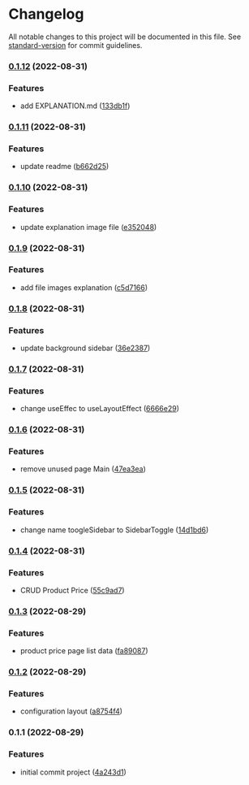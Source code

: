 # Changelog

All notable changes to this project will be documented in this file. See [standard-version](https://github.com/conventional-changelog/standard-version) for commit guidelines.

### [0.1.12](https://github.com/rikynurdiana/efishery-test/compare/v0.1.11...v0.1.12) (2022-08-31)


### Features

* add EXPLANATION.md ([133db1f](https://github.com/rikynurdiana/efishery-test/commit/133db1f981998d8599a8476775c9b17de895e663))

### [0.1.11](https://github.com/rikynurdiana/efishery-test/compare/v0.1.10...v0.1.11) (2022-08-31)


### Features

* update readme ([b662d25](https://github.com/rikynurdiana/efishery-test/commit/b662d2590b8e3a446bdb68d95d885a5754423a13))

### [0.1.10](https://github.com/rikynurdiana/efishery-test/compare/v0.1.9...v0.1.10) (2022-08-31)


### Features

* update explanation image file ([e352048](https://github.com/rikynurdiana/efishery-test/commit/e352048e46f28992be666d2fc9d210485c7b2ffc))

### [0.1.9](https://github.com/rikynurdiana/efishery-test/compare/v0.1.8...v0.1.9) (2022-08-31)


### Features

* add file images explanation ([c5d7166](https://github.com/rikynurdiana/efishery-test/commit/c5d7166517f8383f55a92d5d7a972d7221365d1e))

### [0.1.8](https://github.com/rikynurdiana/efishery-test/compare/v0.1.7...v0.1.8) (2022-08-31)


### Features

* update background sidebar ([36e2387](https://github.com/rikynurdiana/efishery-test/commit/36e23877855133146dbaeb89d985192d608117f5))

### [0.1.7](https://github.com/rikynurdiana/efishery-test/compare/v0.1.6...v0.1.7) (2022-08-31)


### Features

* change useEffec to useLayoutEffect ([6666e29](https://github.com/rikynurdiana/efishery-test/commit/6666e293877bddc4b3d9a67659f55a1724764889))

### [0.1.6](https://github.com/rikynurdiana/efishery-test/compare/v0.1.5...v0.1.6) (2022-08-31)


### Features

* remove unused page Main ([47ea3ea](https://github.com/rikynurdiana/efishery-test/commit/47ea3ea134002a05f6744199d0cab3b5ae76d730))

### [0.1.5](https://github.com/rikynurdiana/efishery-test/compare/v0.1.4...v0.1.5) (2022-08-31)


### Features

* change name toogleSidebar to SidebarToggle ([14d1bd6](https://github.com/rikynurdiana/efishery-test/commit/14d1bd64f1a4adc315078fef62c24bdad329bcda))

### [0.1.4](https://github.com/rikynurdiana/efishery-test/compare/v0.1.3...v0.1.4) (2022-08-31)


### Features

* CRUD Product Price ([55c9ad7](https://github.com/rikynurdiana/efishery-test/commit/55c9ad75c7791c03a5ba569f26d18f5aca47ef27))

### [0.1.3](https://github.com/rikynurdiana/efishery-test/compare/v0.1.2...v0.1.3) (2022-08-29)


### Features

* product price page list data ([fa89087](https://github.com/rikynurdiana/efishery-test/commit/fa89087f51c26e4dd4869cd7408bc0885d3cf534))

### [0.1.2](https://github.com/rikynurdiana/efishery-test/compare/v0.1.1...v0.1.2) (2022-08-29)


### Features

* configuration layout ([a8754f4](https://github.com/rikynurdiana/efishery-test/commit/a8754f48621f399b32da2083a94ebb88235ae504))

### 0.1.1 (2022-08-29)


### Features

* initial commit project ([4a243d1](https://github.com/rikynurdiana/efishery-test/commit/4a243d17d384f7037108f1b3eb0bfa925c3d43d9))
